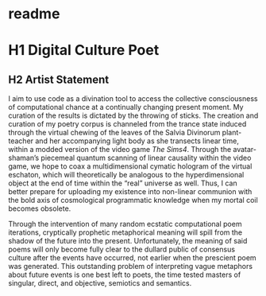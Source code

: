 # readme
# H1 Digital Culture Poet
## H2 Artist Statement

I aim to use code as a divination tool to access the collective consciousness of computational chance at a continually changing present moment. My curation of the results is dictated by the throwing of sticks. The creation and curation of my poetry corpus is channeled from the trance state induced through the virtual chewing of the leaves of the Salvia Divinorum plant-teacher and her accompanying light body as she transects linear time, within a modded version of the video game *The Sims4*. Through the avatar-shaman’s piecemeal quantum scanning of linear causality within the video game, we hope to coax a  multidimensional cymatic hologram of the virtual eschaton, which will theoretically be analogous to the hyperdimensional object at the end of time within the “real” universe as well. Thus, I can better prepare for uploading my existence into non-linear communion with the bold axis of cosmological programmatic knowledge when my mortal coil becomes obsolete. 

Through the intervention of many random ecstatic computational poem iterations, cryptically prophetic metaphorical meaning will spill from the shadow of the future into the present. Unfortunately, the meaning of said poems will only become fully clear to the dullard public of consensus culture after the events have occurred, not earlier when the prescient poem was generated. This outstanding problem of interpreting vague metaphors about future events is one best left to poets, the time tested masters of singular, direct, and objective, semiotics and semantics.
